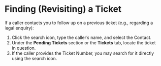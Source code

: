 # Finding (Revisiting) a Ticket

If a caller contacts you to follow up on a previous ticket (e.g., regarding a legal enquiry):

1. Click the search icon, type the caller’s name, and select the Contact.
2. Under the **Pending Tickets** section or the **Tickets** tab, locate the ticket in question.
3. If the caller provides the Ticket Number, you may search for it directly using the search icon.
